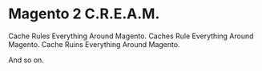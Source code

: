 Magento 2 C.R.E.A.M.
====================

Cache Rules Everything Around Magento.
Caches Rule Everything Around Magento.
Cache Ruins Everything Around Magento.

And so on.